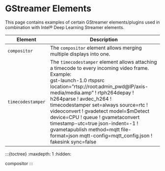 # GStreamer Elements

This page contains examples of certain GStreamer elements/plugins used in
combination with Intel® Deep Learning Streamer elements.

| Element | Description |
|---|---|
| `compositor` | The `compositor` element allows merging multiple displays into one. |
| `timecodestamper` | The `timecodestamper` element allows attaching<br>a timecode to every incoming video frame.<br>Example:<br> gst-launch-1.0 rtspsrc location=”rtsp://root:admin_pwd@IP/axis-media/media.amp” ! rtph264depay ! h264parse ! avdec_h264 !<br>timecodestamper set=always source=rtc ! videoconvert  ! gvadetect model=$mDetect device=CPU ! queue ! gvametaconvert timestamp-utc=true json-indent=-1 !<br>gvametapublish method=mqtt file-format=json  mqtt-config=mqtt_config.json ! fakesink sync=false <br> |

:::{toctree}
:maxdepth: 1
:hidden:

compositor
:::
